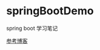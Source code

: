 # springBootDemo
spring boot 学习笔记

[参考博客](https://www.extlight.com/2017/11/23/Spring-Boot-%E5%85%A5%E9%97%A8%E4%B9%8B%E5%9F%BA%E7%A1%80%E7%AF%87%EF%BC%88%E4%B8%80%EF%BC%89/) 
